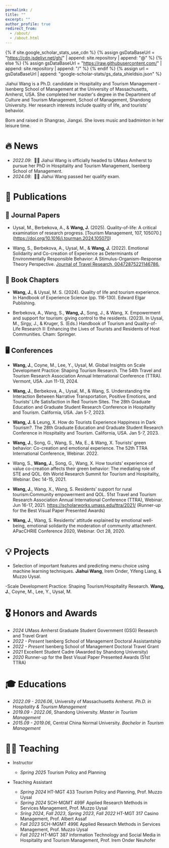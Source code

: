 ```yaml
---
permalink: /
title: ""
excerpt: ""
author_profile: true
redirect_from: 
  - /about/
  - /about.html
---
```


{% if site.google_scholar_stats_use_cdn %}
{% assign gsDataBaseUrl = "https://cdn.jsdelivr.net/gh/" | append: site.repository | append: "@" %}
{% else %}
{% assign gsDataBaseUrl = "https://raw.githubusercontent.com/" | append: site.repository | append: "/" %}
{% endif %}
{% assign url = gsDataBaseUrl | append: "google-scholar-stats/gs_data_shieldsio.json" %}

<span class='anchor' id='about-me'></span>

Jiahui Wang is a Ph.D. candidate in Hospitality and Tourism Management - Isenberg School of Management at the University of Massachusetts, Amherst, USA. She completed her master's degree in the Department of Culture and Tourism Management, School of Management, Shandong University. Her research interests include quality of life, and tourists' behavior.

Born and raised in Shangrao, Jiangxi. She loves music and badminton in her leisure time.

# 🔥 News
- *2022.09*: &nbsp;🎉🎉 Jiahui Wang is officially headed to UMass Amherst to pursue her PhD in Hospitality and Tourism Management, Isenberg School of Management.
- *2024.08*: &nbsp;🎉🎉 Jiahui Wang passed her qualify exam.
<!-- - *2022.02*: &nbsp;🎉🎉 Lorem ipsum dolor sit amet, consectetur adipiscing elit. Vivamus ornare aliquet ipsum, ac tempus justo dapibus sit amet.  -->

# 📢 Publications

## 📝 Journal Papers 

<!-- <div class='paper-box'><div class='paper-box-image'><div><div class="badge">CVPR 2016</div><img src='images/500x300.png' alt="sym" width="100%"></div></div>
<div class='paper-box-text' markdown="1"> -->

- Uysal, M., Berbekova, A., & **Wang, J.** (2025). Quality-of-life: A critical examination of research progress. [Tourism Management, 107, 105070.] (https://doi.org/10.1016/j.tourman.2024.105070)
  
- Wang, S., Berbekova, A., Uysal, M., & **Wang, J.** (2022). Emotional Solidarity and Co-creation of Experience as Determinants of Environmentally Responsible Behavior: A Stimulus-Organism-Response Theory Perspective. [Journal of Travel Research, 00472875221146786.](https://doi.org/10.1177/00472875221146786)

  
<!-- [**Project**](https://scholar.google.com/citations?view_op=view_citation&hl=zh-CN&user=DhtAFkwAAAAJ&citation_for_view=DhtAFkwAAAAJ:ALROH1vI_8AC) <strong><span class='show_paper_citations' data='DhtAFkwAAAAJ:ALROH1vI_8AC'></span></strong> -->

<!-- </div>
</div> -->

## 📖 Book Chapters
<!--
- **Wang, J.**, & Ulker, E. (2025) Theory of planned behavior in tourism and hospitality. In Theories and Models in Tourism and Hospitality Research (pp. ). CABI.

- **Wang, J.**, Berbekova, A., & Uysal M. Enhancing competitiveness of SMEs: The role of sustainability and quality of life. In Competitiveness of SMEs in Hospitality and Tourism: A Multidisciplinary Approach (pp. ).  -->

- **Wang, J.**, & Uysal, M. S. (2024). Quality of life and tourism experience. In Handbook of Experience Science (pp. 116-130). Edward Elgar Publishing.
  
- Berbekova, A., Wang, S., **Wang, J.**, Song, J., & Wang, X. Empowerment and support for tourism: giving control to the residents. (2023). In Uysal, M., Sirgy, J., & Kruger, S. (Eds.) Handbook of Tourism and Quality-of-Life Research II: Enhancing the Lives of Tourists and Residents of Host Communities. Cham: Springer.


## 🖥️ Conferences
<!--
- Pinar, M., Uysal M., **Wang, J.**, Guder, F. Examining Net Promoter Score (NPS) for Visiting a Destination: A Study of Istanbul, Turkiye. The 6th Conference on Managing Tourism Across Continents (MTCON 2025). Istanbul, Turkey. Apr 30 - May 3, 2025.
  
- Pinar, M., Uysal M., **Wang, J.**, Guder, F. Examining Net Promoter Score (NPS) for Visiting a Destination: A Study of Istanbul, Turkiye.  The 12th Advances in Hospitality and Tourism Marketing and Management conference. Faro, Portugal. Jun 30 - July 4, 2025. -->

- **Wang, J.**, Coyne, M., Lee, Y., Uysal, M. Global Insights on Scale Development Practice: Shaping Tourism Research. The 54th Travel and Tourism Research Association Annual International Conference (TTRA). Vermont, USA. Jun 11-13, 2024.

- **Wang, J.**, Berbekova, A., Uysal, M., & Wang, S. Understanding the Interaction Between Narrative Transportation, Positive Emotions, and Tourists’ Life Satisfaction in Red Tourism Sites. The 28th Graduate Education and Graduate Student Research Conference in Hospitality and Tourism. California, USA. Jan 5-7, 2023. 

- **Wang, J.** & Leung, X. How do Tourists Experience Happiness in Dark Tourism?. The 28th Graduate Education and Graduate Student Research Conference in Hospitality and Tourism. California, USA. Jan 5-7, 2023.

- **Wang, J.**, Song, G., Wang, S., Ma, E., & Wang, X. Tourists’ green behavior: Co-creation and emotional experience. The 52th TTRA International Conference, Webinar. 2022.

- Wang, S., **Wang, J.**, Song, G., Wang, X. How tourists’ experience of value co-creation affects their green behavior: The mediating role of STE and QOL. 6th World Research Summit for Tourism and Hospitality, Webinar. Dec 14-15, 2021. 

- **Wang, J.**, Wang, X., Wang, S. Residents’ support for rural tourism:Community empowerment and QOL. 51st Travel and Tourism Research Association Annual International Conference (TTRA), Webinar. Jun 16-17, 2021. https://scholarworks.umass.edu/ttra/2021/ (Runner-up for the Best Visual Paper Presented Awards)

- **Wang, J.**, Wang, S. Residents’ attitude explained by emotional well-being, emotional solidarity the moderation of community attachment. APacCHRIE Conference 2020, Webinar. Oct 28, 2020.

# 💡 Projects

- Selection of important features and predicting menu choice using machine learning techniques. **Jiahui Wang**, Irem Onder, Yifeng Liang, & Muzzo Uysal.
  
-Scale Development Practice: Shaping Tourism/Hospitality Research. **Wang, J.**, Coyne, M., Lee, Y., Uysal, M.

<!-- -Dual pathways of dark tourism’s impact on happiness: The mediating role of mixed emotions. **Wang, J.**, Leung, X., Song, X. -->


# 🎖 Honors and Awards

- *2024* UMass Amherst Graduate Student Government (GSG) Research and Travel Grant
- *2022 - Present* Isenberg School of Management Doctoral Assistantship
- *2022 - Present* Isenberg School of Management Doctoral Travel Grant
- *2021* Excellent Student Cadre (Awarded by Shandong University)
- *2020* Runner-up for the Best Visual Paper Presented Awards (51st TTRA)

# 🎓 Educations
- *2022.09 - 2026.06*, University of Massachusetts Amherst. *Ph.D. in Hospitality & Tourism Management*
- *2019.09 - 2022.06*, Shandong University. *Master in Tourism Management*
- *2015.09 - 2019.06*, Central China Normal University. *Bachelor in Tourism Management*

# 👩‍🏫 Teaching

- Instructor
  - *Spring 2025* Tourism Policy and Planning
  
- Teaching Assistant
  - *Spring 2024* HT-MGT 433 Tourism Policy and Planning, Prof. Muzzo Uysal
  - *Spring 2024* SCH-MGMT 499F Applied Research Methods in Services Management, Prof. Muzzo Uysal
  - *Sring 2024*, *Fall 2023*, *Spring 2023*, *Fall 2022* HT-MGT 317 Casino Management, Prof. Albert Assaf
  - *Fall 2023* SCH-MGMT 499E Applied Research Methods in Services Management, Prof. Muzzo Uysal
  - *Fall 2022* HT-MGT 387 Information Technology and Social Media in Hospitality and Tourism Management, Prof. Irem Onder Neuhofer
